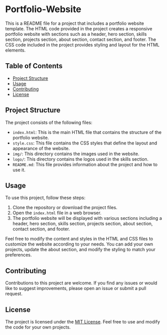 # Portfolio-Website

This is a README file for a project that includes a portfolio website template. The HTML code provided in the project creates a responsive portfolio website with sections such as a header, hero section, skills section, projects section, about section, contact section, and footer. The CSS code included in the project provides styling and layout for the HTML elements.

## Table of Contents

- [Project Structure](#project-structure)
- [Usage](#usage)
- [Contributing](#contributing)
- [License](#license)

## Project Structure

The project consists of the following files:

- `index.html`: This is the main HTML file that contains the structure of the portfolio website.
- `style.css`: This file contains the CSS styles that define the layout and appearance of the website.
- `img/`: This directory contains the images used in the website.
- `logo/`: This directory contains the logos used in the skills section.
- `README.md`: This file provides information about the project and how to use it.

## Usage

To use this project, follow these steps:

1. Clone the repository or download the project files.
2. Open the `index.html` file in a web browser.
3. The portfolio website will be displayed with various sections including a header, hero section, skills section, projects section, about section, contact section, and footer.

Feel free to modify the content and styles in the HTML and CSS files to customize the website according to your needs. You can add your own projects, update the about section, and modify the styling to match your preferences.

## Contributing

Contributions to this project are welcome. If you find any issues or would like to suggest improvements, please open an issue or submit a pull request.

## License

The project is licensed under the [MIT License](LICENSE). Feel free to use and modify the code for your own projects.
